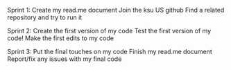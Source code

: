Sprint 1:
Create my read.me document
Join the ksu US github
Find a related repository and try to run it

Sprint 2:
Create the first version of my code
Test the first version of my code!
Make the first edits to my code

Sprint 3:
Put the final touches on my code
Finish my read.me document
Report/fix any issues with my final code
